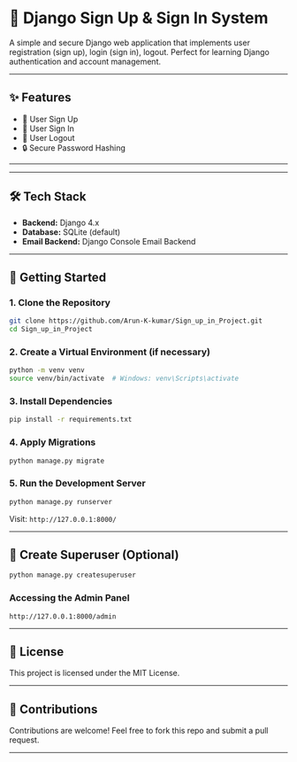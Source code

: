 # 🔐 Django Sign Up & Sign In System

A simple and secure Django web application that implements user registration (sign up), login (sign in), logout. Perfect for learning Django authentication and account management.

---

## ✨ Features

- 📝 User Sign Up
- 🔐 User Sign In
- 🚪 User Logout
- 🔒 Secure Password Hashing

---

---

## 🛠️ Tech Stack

- **Backend:** Django 4.x
- **Database:** SQLite (default)
- **Email Backend:** Django Console Email Backend

---

## 🚀 Getting Started

### 1. Clone the Repository

```bash
git clone https://github.com/Arun-K-kumar/Sign_up_in_Project.git
cd Sign_up_in_Project
```

### 2. Create a Virtual Environment (if necessary)

```bash
python -m venv venv
source venv/bin/activate  # Windows: venv\Scripts\activate
```

### 3. Install Dependencies

```bash
pip install -r requirements.txt
```

### 4. Apply Migrations

```bash
python manage.py migrate
```

### 5. Run the Development Server

```bash
python manage.py runserver
```

Visit: `http://127.0.0.1:8000/`

---

## 👤 Create Superuser (Optional)

```bash
python manage.py createsuperuser
```
### Accessing the Admin Panel

```
http://127.0.0.1:8000/admin
```

---

## 📝 License

This project is licensed under the MIT License.

---

## 🙌 Contributions

Contributions are welcome! Feel free to fork this repo and submit a pull request.

---
